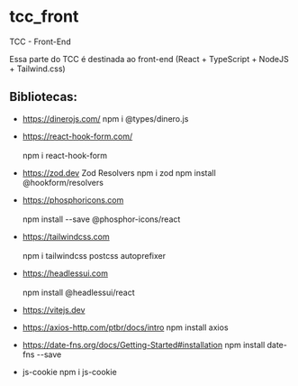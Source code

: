 # tcc_front
TCC - Front-End

Essa parte do TCC é destinada ao front-end (React + TypeScript + NodeJS + Tailwind.css)


## Bibliotecas:
- https://dinerojs.com/
    npm i @types/dinero.js

- https://react-hook-form.com/  <br/> <br/>
    npm i react-hook-form

- https://zod.dev 
    Zod Resolvers
    npm i zod
    npm install @hookform/resolvers
    

- https://phosphoricons.com  <br/> <br/>
    npm install --save @phosphor-icons/react

- https://tailwindcss.com <br/> <br/>
    npm i tailwindcss postcss autoprefixer

- https://headlessui.com <br/> <br/>
    npm install @headlessui/react

- https://vitejs.dev

- https://axios-http.com/ptbr/docs/intro
    npm install axios

- https://date-fns.org/docs/Getting-Started#installation
    npm install date-fns --save

- js-cookie
    npm i js-cookie
